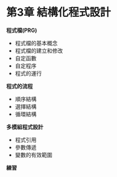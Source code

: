 # 第3章 結構化程式設計

**程式檔\(PRG\)**

* 程式檔的基本概念
* 程式檔的建立和修改 
* 自定函數 
* 自定程序 
* 程式的運行

**程式的流程**

* 順序結構 
* 選擇結構 
* 循環結構

**多模組程式設計**

* 程式引用 
* 參數傳遞 
* 變數的有效範圍 

**練習**



